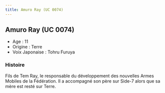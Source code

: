```yaml
---
title: Amuro Ray (UC 0074)
---
```


Amuro Ray (UC 0074)
-------------------





* Age : 11
* Origine : Terre
* Voix Japonaise : Tohru Furuya


### Histoire


Fils de Tem Ray, le responsable du développement des nouvelles Armes Mobiles de la Fédération. Il a accompagné son père sur Side-7 alors que sa mère est resté sur Terre. 

